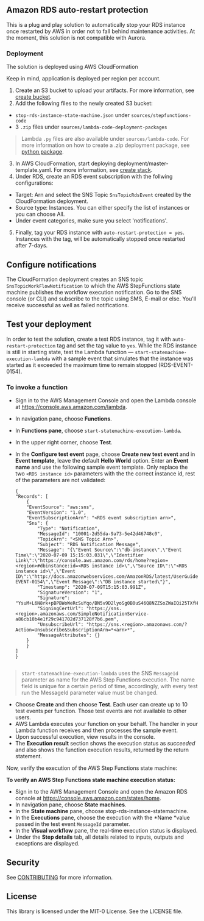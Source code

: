 ## Amazon RDS auto-restart protection

This is a plug and play solution to automatically stop your RDS instance once restarted by AWS in order not to fall behind maintenance activities. At the moment, this solution is not compatible with Aurora. 

### Deployment

The solution is deployed using AWS CloudFormation

Keep in mind, application is deployed per region per account.

1. Create an S3 bucket to upload your artifacts. For more information, see [create bucket](https://docs.aws.amazon.com/AmazonS3/latest/user-guide/create-bucket.html).
2. Add the following files to the newly created S3 bucket:
* `stop-rds-instance-state-machine.json` under `sources/stepfunctions-code`
* 3 `.zip` files under `sources/lambda-code-deployment-packages`
> Lambda `.py` files are also available under `sources/lambda-code`. For more information on how to create a .zip deployment package, see [python package](https://docs.aws.amazon.com/lambda/latest/dg/python-package.html).
3. In AWS CloudFormation, start deploying deployment/master-template.yaml. For more information, see [create stack](https://docs.aws.amazon.com/AWSCloudFormation/latest/UserGuide/cfn-console-create-stack.html).
4. Under RDS, create an RDS event subscription with the follwing configurations:
* Target: Arn and select the SNS Topic `SnsTopicRdsEvent` created by the CloudFormation deployment.
* Source type: Instances. You can either specify the list of instances or you can choose All.
* Under event categories, make sure you select 'notifications'. 
5. Finally, tag your RDS instance with `auto-restart-protection = yes`. Instances with the tag, will be automatically stopped once restarted after 7-days.

## Configure notifications

The CloudFormation deployment creates an SNS topic `SnsTopicWorkFlowNotification` to which the AWS StepFunctions state machine publishes the workflow execution notification. Go to the SNS console (or CLI) and subscribe to the topic using SMS, E-mail or else. You'll receive successful as well as failed notifications. 

## Test your deployment

In order to test the solution, create a test RDS instance, tag it with `auto-restart-protection` tag and set the tag value to `yes`. While the RDS instance is still in starting state, test the Lambda function —  `start-statemachine-execution-lambda` with a sample event that simulates that the instance was started as it exceeded the maximum time to remain stopped (RDS-EVENT-0154). 

### To invoke a function

* Sign in to the AWS Management Console and open the Lambda console at https://console.aws.amazon.com/lambda.
* In navigation pane, choose **Functions**.
* In **Functions pane**, choose `start-statemachine-execution-lambda`.
* In the upper right corner, choose **Test**.
* In the **Configure test event** page, choose **Create new test event** and in **Event template**, leave the default **Hello World** option. Enter an **Event name** and use the following sample event template. Only replace the two `<RDS instance id>` parameters with the the correct instance id, rest of the parameters are not validated:

    ```
    {
    "Records": [
        {
        "EventSource": "aws:sns",
        "EventVersion": "1.0",
        "EventSubscriptionArn": "<RDS event subscription arn>",
        "Sns": {
            "Type": "Notification",
            "MessageId": "10001-2d55da-9a73-5e42d46748c0",
            "TopicArn": "<SNS Topic Arn>",
            "Subject": "RDS Notification Message",
            "Message": "{\"Event Source\":\"db-instance\",\"Event Time\":\"2020-07-09 15:15:03.031\",\"Identifier Link\":\"https://console.aws.amazon.com/rds/home?region=<region>#dbinstance:id=<RDS instance id>\",\"Source ID\":\"<RDS instance id>\",\"Event ID\":\"http://docs.amazonwebservices.com/AmazonRDS/latest/UserGuide/USER_Events.html#RDS-EVENT-0154\",\"Event Message\":\"DB instance started\"}",
            "Timestamp": "2020-07-09T15:15:03.991Z",
            "SignatureVersion": "1",
            "Signature": "YsuM+L6N8rk+pBPBWoWeRcSuYqo/BN5v9D2lyoSg0B0uS46Q8NZZSoZWaIQi25TXfHY3RYXCXF9WbVGXiWa4dJs2Mjg46anM+2j6z9R7BDz0vt25qCrCyWhmWtc7yeETrlwa0jCtR/wxXFFexRwynqlZeDfvQpf/x+KNLrnJlT61WZ2FMTHYs124RwWU8NY3pm1Os0XOIvm8rfv3ywm1ccZfP4rF7Lfn+2EK6a0635Z/5aiyIlldNZxbgRYTODJYroO9INTlF7NPzVV1Y/K0E9aaL/wQgLZNquXQGCAxPFWy5lxJKeyUocOWcG48KJGIBUC36JJaqVdIilbZ9HvxTg==",
            "SigningCertUrl": "https://sns.<region>.amazonaws.com/SimpleNotificationService-a86cb10b4e1f29c941702d737128f7b6.pem",
            "UnsubscribeUrl": "https://sns.<region>.amazonaws.com/?Action=Unsubscribe&SubscriptionArn=*<arn>*",
            "MessageAttributes": {}
        }
        }
    ]
    }


> `start-statemachine-execution-lambda` uses the SNS `MessageId` parameter as name for the AWS Step Functions execution. The name field is unique for a certain period of time, accordingly, with every test run the MessageId parameter value must be changed. 

* Choose **Create** and then choose **Test**. Each user can create up to 10 test events per function. Those test events are not available to other users.
* AWS Lambda executes your function on your behalf. The handler in your Lambda function receives and then processes the sample event.
* Upon successful execution, view results in the console.
* The **Execution result** section shows the execution status as *succeeded* and also shows the function execution results, returned by the return statement. 

Now, verify the execution of the AWS Step Functions state machine:

**To verify an AWS Step Functions state machine execution status:**

* Sign in to the AWS Management Console and open the Amazon RDS console at https://console.aws.amazon.com/states/home.
* In navigation pane, choose **State machines**.
* In the **State machine** pane, choose stop-rds-instance-statemachine.
* In the **Executions** pane, choose the execution with the *Name *value passed in the test event `MessageId` parameter. 
* In the **Visual workflow** pane, the real-time execution status is displayed.
* Under the **Step details** tab, all details related to inputs, outputs and exceptions are displayed.

## Security

See [CONTRIBUTING](CONTRIBUTING.md#security-issue-notifications) for more information.

## License

This library is licensed under the MIT-0 License. See the LICENSE file.

